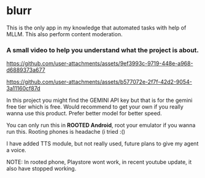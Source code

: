 # blurr
This is the only app in my knowledge that automated tasks with help of MLLM. This also perform content moderation.

### A small video to help you understand what the project is about. 

https://github.com/user-attachments/assets/9ef3993c-9719-448e-a968-d6889373a677


https://github.com/user-attachments/assets/b577072e-2f7f-42d2-9054-3a11160cf87d


In this project you might find the GEMINI API key but that is for the gemini free tier which is free. 
Would recommend to get your own if you really wanna use this product. Prefer better model for better speed.

You can only run this in **ROOTED Android**, root your emulator if you wanna run this. Rooting phones is headache (i tried :()

I have added TTS module, but not really used, future plans to give my agent a voice. 

NOTE: In rooted phone, Playstore wont work, in recent youtube update, it also have stopped working. 

